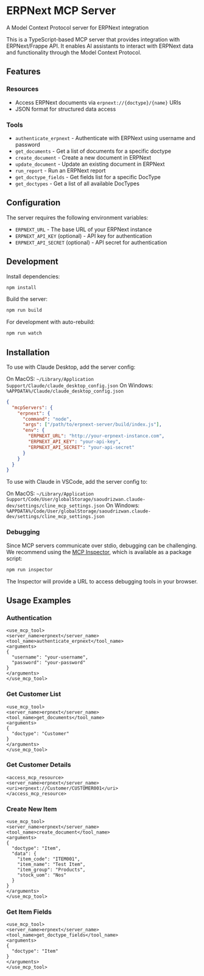 # ERPNext MCP Server

A Model Context Protocol server for ERPNext integration

This is a TypeScript-based MCP server that provides integration with ERPNext/Frappe API. It enables AI assistants to interact with ERPNext data and functionality through the Model Context Protocol.

## Features

### Resources
- Access ERPNext documents via `erpnext://{doctype}/{name}` URIs
- JSON format for structured data access

### Tools
- `authenticate_erpnext` - Authenticate with ERPNext using username and password
- `get_documents` - Get a list of documents for a specific doctype
- `create_document` - Create a new document in ERPNext
- `update_document` - Update an existing document in ERPNext
- `run_report` - Run an ERPNext report
- `get_doctype_fields` - Get fields list for a specific DocType
- `get_doctypes` - Get a list of all available DocTypes

## Configuration

The server requires the following environment variables:
- `ERPNEXT_URL` - The base URL of your ERPNext instance
- `ERPNEXT_API_KEY` (optional) - API key for authentication
- `ERPNEXT_API_SECRET` (optional) - API secret for authentication

## Development

Install dependencies:
```bash
npm install
```

Build the server:
```bash
npm run build
```

For development with auto-rebuild:
```bash
npm run watch
```

## Installation

To use with Claude Desktop, add the server config:

On MacOS: `~/Library/Application Support/Claude/claude_desktop_config.json`
On Windows: `%APPDATA%/Claude/claude_desktop_config.json`

```json
{
  "mcpServers": {
    "erpnext": {
      "command": "node",
      "args": ["/path/to/erpnext-server/build/index.js"],
      "env": {
        "ERPNEXT_URL": "http://your-erpnext-instance.com",
        "ERPNEXT_API_KEY": "your-api-key",
        "ERPNEXT_API_SECRET": "your-api-secret"
      }
    }
  }
}
```

To use with Claude in VSCode, add the server config to:

On MacOS: `~/Library/Application Support/Code/User/globalStorage/saoudrizwan.claude-dev/settings/cline_mcp_settings.json`
On Windows: `%APPDATA%/Code/User/globalStorage/saoudrizwan.claude-dev/settings/cline_mcp_settings.json`

### Debugging

Since MCP servers communicate over stdio, debugging can be challenging. We recommend using the [MCP Inspector](https://github.com/modelcontextprotocol/inspector), which is available as a package script:

```bash
npm run inspector
```

The Inspector will provide a URL to access debugging tools in your browser.

## Usage Examples

### Authentication
```
<use_mcp_tool>
<server_name>erpnext</server_name>
<tool_name>authenticate_erpnext</tool_name>
<arguments>
{
  "username": "your-username",
  "password": "your-password"
}
</arguments>
</use_mcp_tool>
```

### Get Customer List
```
<use_mcp_tool>
<server_name>erpnext</server_name>
<tool_name>get_documents</tool_name>
<arguments>
{
  "doctype": "Customer"
}
</arguments>
</use_mcp_tool>
```

### Get Customer Details
```
<access_mcp_resource>
<server_name>erpnext</server_name>
<uri>erpnext://Customer/CUSTOMER001</uri>
</access_mcp_resource>
```

### Create New Item
```
<use_mcp_tool>
<server_name>erpnext</server_name>
<tool_name>create_document</tool_name>
<arguments>
{
  "doctype": "Item",
  "data": {
    "item_code": "ITEM001",
    "item_name": "Test Item",
    "item_group": "Products",
    "stock_uom": "Nos"
  }
}
</arguments>
</use_mcp_tool>
```

### Get Item Fields
```
<use_mcp_tool>
<server_name>erpnext</server_name>
<tool_name>get_doctype_fields</tool_name>
<arguments>
{
  "doctype": "Item"
}
</arguments>
</use_mcp_tool>
